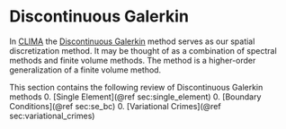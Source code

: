 # Discontinuous Galerkin

In [CLIMA](https://github.com/CliMA/ClimateMachine.jl) the [Discontinuous Galerkin](https://en.wikipedia.org/wiki/Discontinuous_Galerkin_method) method serves as our spatial discretization method. It may be thought of as a combination of spectral methods and finite volume methods. The method is a higher-order generalization of a finite volume method.

This section contains the following review of Discontinuous Galerkin methods
0. [Single Element](@ref sec:single_element)
0. [Boundary Conditions](@ref sec:se_bc)
0. [Variational Crimes](@ref sec:variational_crimes)

